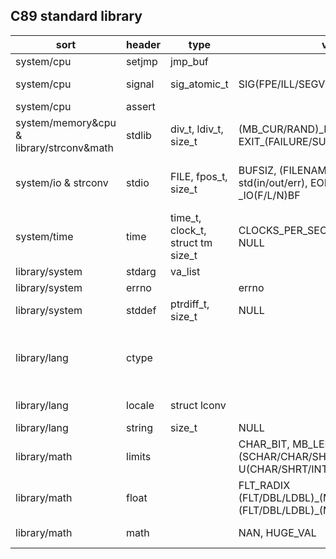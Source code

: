## C89 standard library

| sort                          | header | type           | variable/constant     | function                                                              |
|------------------------------ |------- | -------------- | --------------------  | --------------------------------------------------------------------  |
| system/cpu                    | setjmp | jmp_buf        |                       | setjmp longjmp |
| system/cpu                    | signal | sig_atomic_t   |SIG(FPE/ILL/SEGV), SIG(ABRT/INT/TERM)| signal, raise, SIG_(DFL/IGN/ERR) |
| system/cpu                    | assert |                |                       |  assert |
| system/memory&cpu & library/strconv&math| stdlib | div_t, ldiv_t, size_t |  (MB_CUR/RAND)\_MAX <br/> EXIT\_(FAILURE/SUCCESS), NULL                     | (m/c)alloc/free, ato(i/f), strto(d) |
| system/io & strconv           | stdio  | FILE, fpos_t, size_t |  BUFSIZ, (FILENAME/TMP/FOPEN)\_MAX, L_tmpnam <br/> std(in/out/err), EOF, NULL, SEEK_(CUR/END/SET), _IO(F/L/N)BF | (v)(s/f)(print/scan)f, (f)(put/get)(char/c/s), f(read/write) | 
| system/time                   |  time  | time_t, clock_t, struct tm <br/> size_t |  CLOCKS_PER_SEC <br/> NULL  | time, clock, difftime, (local/gm/mk)time <br/> (asc/c/strf)time |
| library/system                | stdarg | va_list        |                       | va_(start/end/arg) |
| library/system                | errno  |                | errno                 | |
| library/system                | stddef | ptrdiff_t, size_t | NULL               | offsetof |
| library/lang                  | ctype  |                |                       | is(cntrl/print), is(space/graph), is(punct/alnum) <br/> is(digit/xdigit/alpha), (is/to)(lower/upper)|
| library/lang                  | locale | struct lconv   |                       | setlocale, localeconv |
| library/lang                  | string | size_t         |  NULL                 | |
| library/math                  | limits |                | CHAR_BIT, MB_LEN_MAX <br/> (SCHAR/CHAR/SHRT/INT/LONG)_(MIN/MAX) <br/> U(CHAR/SHRT/INT/LONG)_MAX  | |
| library/math                  | float  |                | FLT_RADIX <br/> (FLT/DBL/LDBL)\_(MANT_DIG/DIG/EPSILON/ROUNDS) <br/> (FLT/DBL/LDBL)\_(MIN/MAX)\_(EXP/10_EXP/) | |
| library/math                  |  math  |                | NAN, HUGE_VAL         | (/(a)(sin/cons/tan)(h), atan2|
